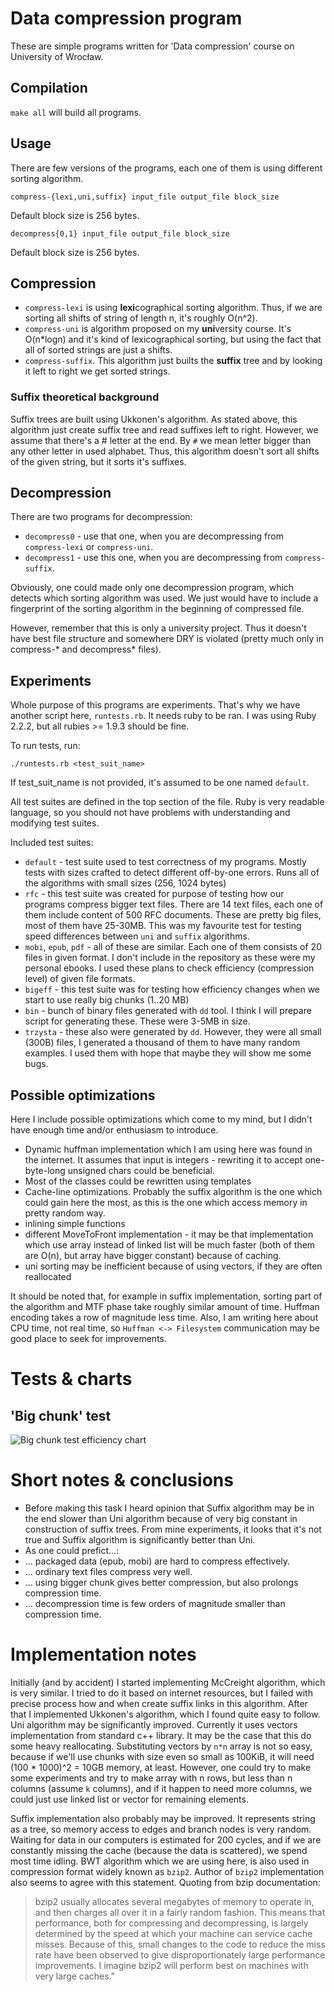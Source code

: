 # Data compression program

These are simple programs written for 'Data compression' course on University of Wrocław.

## Compilation

`make all` will build all programs.

## Usage

There are few versions of the programs, each one of them is using different sorting algorithm.

```
compress-{lexi,uni,suffix} input_file output_file block_size
```

Default block size is 256 bytes.

```
decompress{0,1} input_file output_file block_size
```

Default block size is 256 bytes.

## Compression

 * `compress-lexi` is using **lexi**cographical sorting algorithm. Thus, if we are sorting all shifts of string of length n, it's roughly O(n^2).
 * `compress-uni` is algorithm proposed on my **uni**versity course. It's O(n*logn) and it's kind of lexicographical sorting, but using the fact that all of sorted strings are just a shifts.
 * `compress-suffix`. This algorithm just builts the **suffix** tree and by looking it left to right we get sorted strings.

### Suffix theoretical background

Suffix trees are built using Ukkonen's algorithm. As stated above, this algorithm just create suffix tree and read suffixes left to right.
However, we assume that there's a # letter at the end. By `#` we mean letter bigger than any other letter in used alphabet. Thus, this algorithm doesn't sort all shifts of the given string, but it sorts it's suffixes.


## Decompression

There are two programs for decompression:

 * `decompress0` - use that one, when you are decompressing from `compress-lexi` or `compress-uni`.
 * `decompress1` - use this one, when you are decompressing from `compress-suffix`.

Obviously, one could made only one decompression program, which detects which sorting algorithm was used. We just would have to include a fingerprint of the sorting algorithm in the beginning of compressed file.

However, remember that this is only a university project. Thus it doesn't have best file structure and somewhere DRY is violated (pretty much only in compress-* and decompress* files).

## Experiments

Whole purpose of this programs are experiments. That's why we have another script here, `runtests.rb`. It needs ruby to be ran. I was using Ruby 2.2.2, but all rubies >= 1.9.3 should be fine.

To run tests, run:

```
./runtests.rb <test_suit_name>
```

If test_suit_name is not provided, it's assumed to be one named `default`.

All test suites are defined in the top section of the file. Ruby is very readable language, so you should not have problems with understanding and modifying test suites.

Included test suites:

 * `default` - test suite used to test correctness of my programs. Mostly tests with sizes crafted to detect different off-by-one errors. Runs all of the algorithms with small sizes (256, 1024 bytes)
 * `rfc` - this test suite was created for purpose of testing how our programs compress bigger text files. There are 14 text files, each one of them include content of 500 RFC documents. These are pretty big files, most of them have 25-30MB. This was my favourite test for testing speed differences between `uni` and `suffix` algorithms.
 * `mobi`, `epub`, `pdf` - all of these are similar. Each one of them consists of 20 files in given format. I don't include in the repository as these were my personal ebooks. I used these plans to check efficiency (compression level) of given file formats.
 * `bigeff` - this test suite was for testing how efficiency changes when we start to use really big chunks (1..20 MB)
 * `bin` - bunch of binary files generated with `dd` tool. I think I will prepare script for generating these. These were 3-5MB in size.
 * `trzysta` - these also were generated by `dd`. However, they were all small (300B) files, I generated a thousand of them to have many random examples. I used them with hope that maybe they will show me some bugs.

## Possible optimizations

Here I include possible optimizations which come to my mind, but I didn't have enough time and/or enthusiasm to introduce.

 * Dynamic huffman implementation which I am using here was found in the internet. It assumes that input is integers - rewriting it to accept one-byte-long unsigned chars could be beneficial.
 * Most of the classes could be rewritten using templates
 * Cache-line optimizations. Probably the suffix algorithm is the one which could gain here the most, as this is the one which access memory in pretty random way.
 * inlining simple functions
 * different MoveToFront implementation - it may be that implementation which use array instead of linked list will be much faster (both of them are O(n), but array have bigger constant) because of caching.
 * uni sorting may be inefficient because of using vectors, if they are often reallocated

It should be noted that, for example in suffix implementation, sorting part of the algorithm and MTF phase take roughly similar amount of time. Huffman encoding takes a row of magnitude less time. Also, I am writing here about CPU time, not real time, so `Huffman <-> Filesystem` communication may be good place to seek for improvements.


# Tests & charts

## 'Big chunk' test

![Big chunk test efficiency chart](http://i.imgur.com/XykUYDM.png)

# Short notes & conclusions

 * Before making this task I heard opinion that Suffix algorithm may be in the end slower than Uni algorithm because of very big constant in construction of suffix trees. From mine experiments, it looks that it's not true and Suffix algorithm is significantly better than Uni.
 * As one could prefict...:
 * ... packaged data (epub, mobi) are hard to compress effectively.
 * ... ordinary text files compress very well.
 * ... using bigger chunk gives better compression, but also prolongs compression time.
 * ... decompression time is few orders of magnitude smaller than compression time.

# Implementation notes

Initially (and by accident) I started implementing McCreight algorithm, which is very similar. I tried to do it based on internet resources, but I failed with precise process how and when create suffix links in this algorithm. After that I implemented Ukkonen's algorithm, which I found quite easy to follow.
Uni algorithm may be significantly improved. Currently it uses vectors implementation from standard c++ library. It may be the case that this do some heavy reallocating. Substituting vectors by `n*n` array is not so easy, because if we'll use chunks with size even so small as 100KiB, it will need (100 * 1000)^2 = 10GB memory, at least. However, one could try to make some experiments and try to make array with n rows, but less than n columns (assume `k` columns), and if it happen to need more columns, we could just use linked list or vector for remaining elements.

Suffix implementation also probably may be improved. It represents string as a tree, so memory access to edges and branch nodes is very random. Waiting for data in our computers is estimated for 200 cycles, and if we are constantly missing the cache (because the data is scattered), we spend most time idling.
BWT algorithm which we are using here, is also used in compression format widely known as `bzip2`. Author of `bzip2` implementation also seems to agree with this statement. Quoting from bzip documentation:

> bzip2 usually allocates several megabytes of memory to operate in, and then charges all over it in a fairly random fashion. This means that performance, both for compressing and decompressing, is largely determined by the speed at which your machine can service cache misses. Because of this, small changes to the code to reduce the miss rate have been observed to give disproportionately large performance improvements. I imagine bzip2 will perform best on machines with very large caches."

